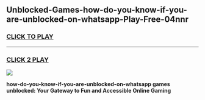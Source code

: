 
## Unblocked-Games-how-do-you-know-if-you-are-unblocked-on-whatsapp-Play-Free-04nnr
<h3>
<a href="https://premium76.site?title=how-do-you-know-if-you-are-unblocked-on-whatsapp&ref=12A">CLICK TO PLAY</a></h3>
<hr>

<h3>
<a href="https://premium76.site?title=how-do-you-know-if-you-are-unblocked-on-whatsapp&ref=12A">CLICK 2 PLAY</a>
  
</h3>

<a href="https://premium76.site?title=how-do-you-know-if-you-are-unblocked-on-whatsapp&ref=12A"><img src="https://clearcache.store/games.png"></a>


**how-do-you-know-if-you-are-unblocked-on-whatsapp games unblocked: Your Gateway to Fun and Accessible Online Gaming**
